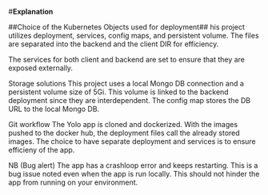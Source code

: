 #**Explanation**

##Choice of the Kubernetes Objects used for deployment##
his project utilizes deployment, services, config maps, and persistent volume. The files are separated into the backend and the client DIR for efficiency.

The services for both client and backend are set to ensure that they are exposed externally.

Storage solutions
This project uses a local Mongo DB connection and a persistent volume size of 5Gi. This volume is linked to the backend deployment since they are interdependent. The config map stores the DB URL to the local Mongo DB.

Git workflow
The Yolo app is cloned and dockerized. With the images pushed to the docker hub, the deployment files call the already stored images. The choice to have separate deployment and services is to ensure efficieny of the app.

NB (Bug alert)
The app has a crashloop error and keeps restarting. This is a bug issue noted even when the app is run locally. This should not hinder the app from running on your environment.